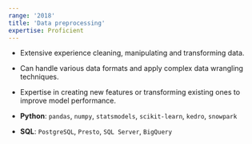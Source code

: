 ```yaml
---
range: '2018'
title: 'Data preprocessing'
expertise: Proficient
---
```


- Extensive experience cleaning, manipulating and transforming data.
- Can handle various data formats and apply complex data wrangling techniques.
- Expertise in creating new features or transforming existing ones to improve model performance.

- **Python**: `pandas`, `numpy`, `statsmodels`, `scikit-learn`, `kedro`, `snowpark`
- **SQL**: `PostgreSQL`, `Presto`, `SQL Server`, `BigQuery`
